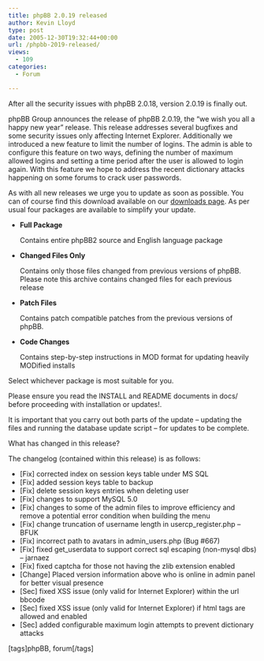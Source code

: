 ```yaml
---
title: phpBB 2.0.19 released
author: Kevin Lloyd
type: post
date: 2005-12-30T19:32:44+00:00
url: /phpbb-2019-released/
views:
  - 109
categories:
  - Forum

---
```

After all the security issues with phpBB 2.0.18, version 2.0.19 is finally out.

phpBB Group announces the release of phpBB 2.0.19, the &#8220;we wish you all a happy new year&#8221; release. This release addresses several bugfixes and some security issues only affecting Internet Explorer. Additionally we introduced a new feature to limit the number of logins. The admin is able to configure this feature on two ways, defining the number of maximum allowed logins and setting a time period after the user is allowed to login again. With this feature we hope to address the recent dictionary attacks happening on some forums to crack user passwords.

As with all new releases we urge you to update as soon as possible. You can of course find this download available on our [downloads page][1]. As per usual four packages are available to simplify your update.

  * **Full Package**
  
    Contains entire phpBB2 source and English language package
  * **Changed Files Only**
  
    Contains only those files changed from previous versions of phpBB. Please note this archive contains changed files for each previous release
  * **Patch Files**
  
    Contains patch compatible patches from the previous versions of phpBB.
  * **Code Changes**
  
    Contains step-by-step instructions in MOD format for updating heavily MODified installs

<!--more-->

Select whichever package is most suitable for you.

Please ensure you read the INSTALL and README documents in docs/ before proceeding with installation or updates!.

It is important that you carry out both parts of the update &#8211; updating the files and running the database update script &#8211; for updates to be complete.

What has changed in this release?

The changelog (contained within this release) is as follows:

  * [Fix] corrected index on session keys table under MS SQL
  * [Fix] added session keys table to backup
  * [Fix] delete session keys entries when deleting user
  * [Fix] changes to support MySQL 5.0
  * [Fix] changes to some of the admin files to improve efficiency and remove a potential error condition when building the menu
  * [Fix] change truncation of username length in usercp_register.php &#8211; BFUK
  * [Fix] incorrect path to avatars in admin_users.php (Bug #667)
  * [Fix] fixed get_userdata to support correct sql escaping (non-mysql dbs) &#8211; jarnaez
  * [Fix] fixed captcha for those not having the zlib extension enabled
  * [Change] Placed version information above who is online in admin panel for better visual presence
  * [Sec] fixed XSS issue (only valid for Internet Explorer) within the url bbcode
  * [Sec] fixed XSS issue (only valid for Internet Explorer) if html tags are allowed and enabled
  * [Sec] added configurable maximum login attempts to prevent dictionary attacks

[tags]phpBB, forum[/tags]

 [1]: http://www.phpbb.com/downloads.php